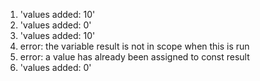 1. 'values added: 10'
2. 'values added: 0'
3. 'values added: 10'
4. error: the variable result is not in scope when this is run
5. error: a value has already been assigned to const result
6. 'values added: 0'